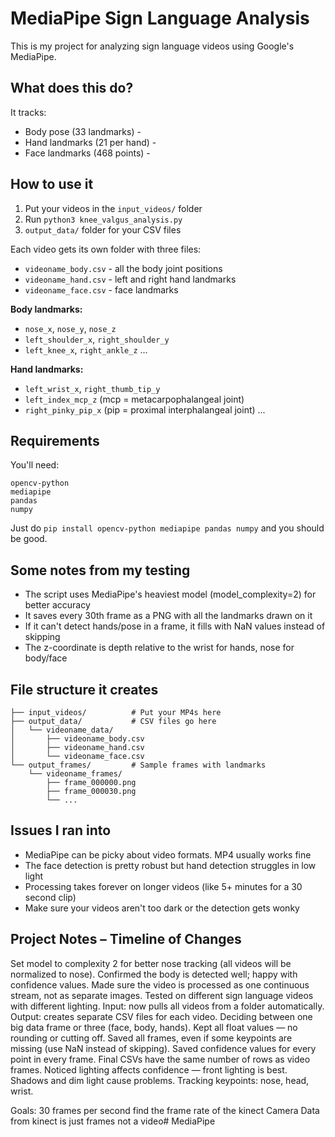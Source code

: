 # MediaPipe Sign Language Analysis

This is my project for analyzing sign language videos using Google's MediaPipe.

## What does this do?

It tracks:
- Body pose (33 landmarks) -
- Hand landmarks (21 per hand) - 
- Face landmarks (468 points) - 


## How to use it

1. Put your videos in the `input_videos/` folder 
2. Run `python3 knee_valgus_analysis.py`
3. `output_data/` folder for your CSV files


Each video gets its own folder with three files:
- `videoname_body.csv` - all the body joint positions
- `videoname_hand.csv` - left and right hand landmarks  
- `videoname_face.csv` - face landmarks 



**Body landmarks:**
- `nose_x`, `nose_y`, `nose_z`
- `left_shoulder_x`, `right_shoulder_y` 
- `left_knee_x`, `right_ankle_z`
...


**Hand landmarks:**
- `left_wrist_x`, `right_thumb_tip_y`
- `left_index_mcp_z` (mcp = metacarpophalangeal joint)
- `right_pinky_pip_x` (pip = proximal interphalangeal joint)
...



## Requirements

You'll need:
```
opencv-python
mediapipe  
pandas
numpy
```

Just do `pip install opencv-python mediapipe pandas numpy` and you should be good.

## Some notes from my testing

- The script uses MediaPipe's heaviest model (model_complexity=2) for better accuracy
- It saves every 30th frame as a PNG with all the landmarks drawn on it 
- If it can't detect hands/pose in a frame, it fills with NaN values instead of skipping
- The z-coordinate is depth relative to the wrist for hands, nose for body/face


## File structure it creates

```
├── input_videos/          # Put your MP4s here
├── output_data/           # CSV files go here
│   └── videoname_data/
│       ├── videoname_body.csv
│       ├── videoname_hand.csv
│       └── videoname_face.csv
└── output_frames/         # Sample frames with landmarks
    └── videoname_frames/
        ├── frame_000000.png
        ├── frame_000030.png
        └── ...
```

## Issues I ran into

- MediaPipe can be picky about video formats. MP4 usually works fine
- The face detection is pretty robust but hand detection struggles in low light
- Processing takes forever on longer videos (like 5+ minutes for a 30 second clip)
- Make sure your videos aren't too dark or the detection gets wonky


## Project Notes – Timeline of Changes

Set model to complexity 2 for better nose tracking (all videos will be normalized to nose).
Confirmed the body is detected well; happy with confidence values.
Made sure the video is processed as one continuous stream, not as separate images.
Tested on different sign language videos with different lighting.
Input: now pulls all videos from a folder automatically.
Output: creates separate CSV files for each video.
Deciding between one big data frame or three (face, body, hands).
Kept all float values — no rounding or cutting off.
Saved all frames, even if some keypoints are missing (use NaN instead of skipping).
Saved confidence values for every point in every frame.
Final CSVs have the same number of rows as video frames.
Noticed lighting affects confidence — front lighting is best. Shadows and dim light cause problems.
Tracking keypoints: nose, head, wrist.



Goals:
30 frames per second find the frame rate of the kinect Camera
Data from kinect is just frames not a video# MediaPipe
